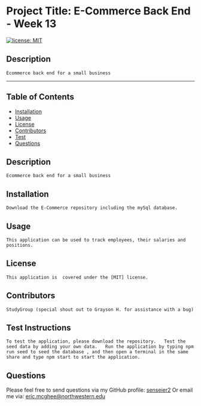 
    
    

# Project Title: E-Commerce Back End - Week 13
[![license: MIT](https://img.shields.io/badge/License-MIT-yellow.svg)](https://opensource.org/licenses/MIT)
## Description
    Ecommerce back end for a small business

- - - - -

## Table of Contents

* [Installation](#installation)
* [Usage](#usage)
* [License](#license)
* [Contributors](#contributors)
* [Test](#test)
* [Questions](#questions)

## Description
    Ecommerce back end for a small business

## Installation
    Download the E-Commerce repository including the mySql database.

## Usage
    This application can be used to track employees, their salaries and positions.

## License
    This application is  covered under the [MIT] license.

## Contributors
    StudyGroup (special shout out to Grayson H. for assistance with a bug)

## Test Instructions
    To test the application, please download the repository.   Test the seed data by adding your own data.   Run the application by typing npm run seed to seed the database , and then open a terminal in the same share and type npm start to start the application.

## Questions

Please feel free to send questions via my GitHub profile: [senseier2](https://github.com/senseier2)
Or email me via: eric.mcghee@northwestern.edu
    